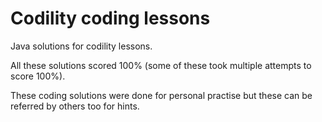 # Codility coding lessons

Java solutions for codility lessons.

All these solutions scored 100% (some of these took multiple attempts to score 100%).

These coding solutions were done for personal practise but these can be referred by others too for hints.

